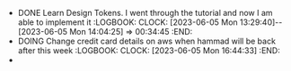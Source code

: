 - DONE Learn Design Tokens. I went through the tutorial and now I am able to implement it
  :LOGBOOK:
  CLOCK: [2023-06-05 Mon 13:29:40]--[2023-06-05 Mon 14:04:25] =>  00:34:45
  :END:
- DOING Change credit card details on aws when hammad will be back after this week
  :LOGBOOK:
  CLOCK: [2023-06-05 Mon 16:44:33]
  :END:
-